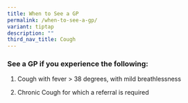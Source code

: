 ```yaml
---
title: When to See a GP
permalink: /when-to-see-a-gp/
variant: tiptap
description: ""
third_nav_title: Cough
---
```

<h3>See a GP if you experience the following:</h3>
<ol data-tight="true" class="tight">
<li>
<p>Cough with fever &gt; 38 degrees, with mild breathlessness</p>
</li>
<li>
<p>Chronic Cough for which a referral is required</p>
<p></p>
</li>
</ol>
<p></p>